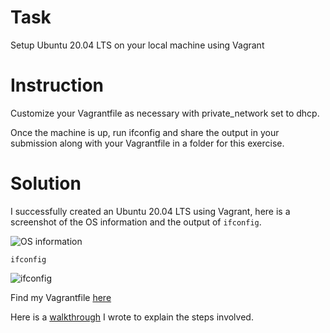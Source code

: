 # Task

Setup Ubuntu 20.04 LTS on your local machine using Vagrant

# Instruction 

Customize your Vagrantfile as necessary with private_network set to dhcp.

Once the machine is up, run ifconfig and share the output in your submission along with your Vagrantfile in a folder for this exercise.

# Solution

I successfully created an Ubuntu 20.04 LTS using Vagrant, here is a screenshot of the OS information and  the output of `ifconfig`.

![OS information](https://github.com/ChigozieCO/altschool-2nd-semester-cloud-exercises/assets/107365067/17250c58-56f4-4ca8-be95-d857ba867c7d)

`ifconfig`

![ifconfig](https://github.com/ChigozieCO/altschool-2nd-semester-cloud-exercises/assets/107365067/f6edea77-0865-4608-bec2-592fab1284a9)


Find my Vagrantfile [here](./Vagrantfile)

Here is a [walkthrough](https://dev.to/chigozieco/install-virtual-machine-with-vagrant-remotely-access-it-4k5j) I wrote to explain the steps involved.